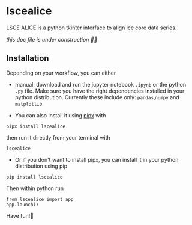 # lscealice

LSCE ALICE is a python tkinter interface to align ice core data series.

_this doc file is under construction 👷‍♀️_

## Installation

Depending on your workflow, you can either 

- manual: download and run the jupyter notebook `.ipynb` or the python `.py` file. Make sure you have the right dependencies installed in your python distribution. Currently these include only: `pandas`,`numpy` and `matplotlib`.

- You can also install it using [pipx](https://pipx.pypa.io/latest/installation/) with

```
pipx install lscealice
```
then run it directly from your terminal with

```
lscealice
```

- Or if you don't want to install pipx, you can install it in your python distribution using pip

```
pip install lscealice
```

Then within python run
```
from lscealice import app
app.launch()
```

Have fun!🐧
